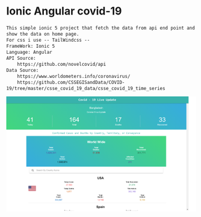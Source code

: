 # Ionic Angular covid-19
    This simple ionic 5 project that fetch the data from api end point and show the data on home page.
    For css i use -- TailWindcss --
    FrameWork: Ionic 5
    Language: Angular
    API Source:
        https://github.com/novelcovid/api
    Data Source:
        https://www.worldometers.info/coronavirus/
        https://github.com/CSSEGISandData/COVID-19/tree/master/csse_covid_19_data/csse_covid_19_time_series

<img src="screenshoot.png"/>
